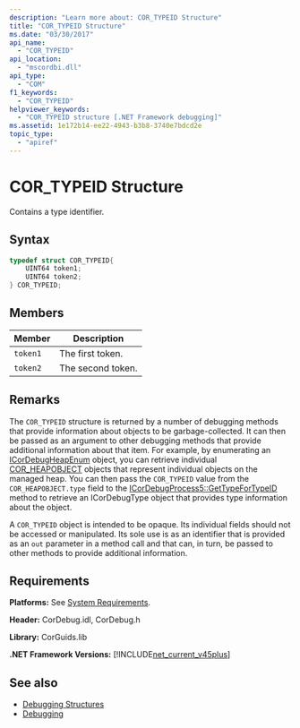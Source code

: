 ```yaml
---
description: "Learn more about: COR_TYPEID Structure"
title: "COR_TYPEID Structure"
ms.date: "03/30/2017"
api_name: 
  - "COR_TYPEID"
api_location: 
  - "mscordbi.dll"
api_type: 
  - "COM"
f1_keywords: 
  - "COR_TYPEID"
helpviewer_keywords: 
  - "COR_TYPEID structure [.NET Framework debugging]"
ms.assetid: 1e172b14-ee22-4943-b3b8-3740e7bdcd2e
topic_type: 
  - "apiref"
---
```

# COR_TYPEID Structure

Contains a type identifier.  
  
## Syntax  
  
```cpp  
typedef struct COR_TYPEID{  
    UINT64 token1;  
    UINT64 token2;  
} COR_TYPEID;  
```  
  
## Members  
  
|Member|Description|  
|------------|-----------------|  
|`token1`|The first token.|  
|`token2`|The second token.|  
  
## Remarks  

 The `COR_TYPEID` structure is returned by a number of debugging methods that provide information about objects to be garbage-collected. It can then be passed as an argument to other debugging methods that provide additional information about that item. For example, by enumerating an [ICorDebugHeapEnum](icordebugheapenum-interface.md) object, you can retrieve individual [COR_HEAPOBJECT](cor-heapobject-structure.md) objects that represent individual objects on the managed heap. You can then pass the `COR_TYPEID` value from the `COR_HEAPOBJECT.type` field to the [ICorDebugProcess5::GetTypeForTypeID](icordebugprocess5-gettypefortypeid-method.md) method to retrieve an ICorDebugType object that provides type information about the object.  
  
 A `COR_TYPEID` object is intended to be opaque. Its individual fields should not be accessed or manipulated. Its sole use is as an identifier that is provided as an `out` parameter in a method call and that can, in turn, be passed to other methods to provide additional information.  
  
## Requirements  

 **Platforms:** See [System Requirements](../../get-started/system-requirements.md).  
  
 **Header:** CorDebug.idl, CorDebug.h  
  
 **Library:** CorGuids.lib  
  
 **.NET Framework Versions:** [!INCLUDE[net_current_v45plus](../../../../includes/net-current-v45plus-md.md)]  
  
## See also

- [Debugging Structures](debugging-structures.md)
- [Debugging](index.md)
